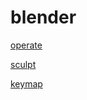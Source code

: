 # blender

[operate](blender-operate.md)

[sculpt](blender-sculpt.md)

[keymap](blender-keymap.py)


